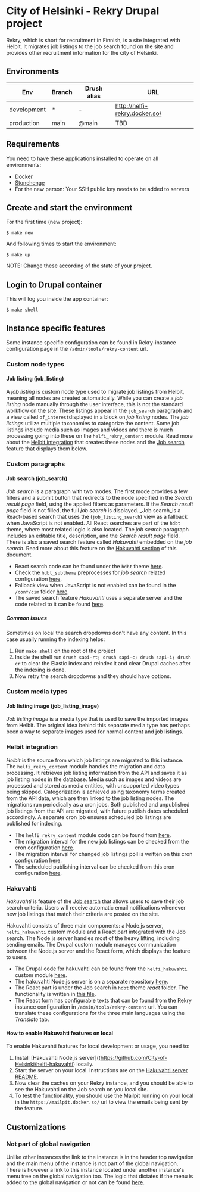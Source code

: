 # City of Helsinki - Rekry Drupal project

Rekry, which is short for recruitment in Finnish, is a site integrated with Helbit. It migrates job listings to the job
search found on the site and provides other recruitment information for the city of Helsinki.

## Environments

Env | Branch | Drush alias | URL
--- | ------ | ----------- | ---
development | * | - | http://helfi-rekry.docker.so/
production | main | @main | TBD

## Requirements

You need to have these applications installed to operate on all environments:

- [Docker](https://github.com/druidfi/guidelines/blob/master/docs/docker.md)
- [Stonehenge](https://github.com/druidfi/stonehenge)
- For the new person: Your SSH public key needs to be added to servers

## Create and start the environment

For the first time (new project):

``
$ make new
``

And following times to start the environment:

``
$ make up
``

NOTE: Change these according of the state of your project.

## Login to Drupal container

This will log you inside the app container:

```
$ make shell
```

## Instance specific features

Some instance specific configuration can be found in Rekry-instance configuration page in the
`/admin/tools/rekry-content` url.

### Custom node types

#### Job listing (job_listing)

A _job listing_ is custom node type used to migrate job listings from Helbit, meaning all nodes are created
automatically. While you can create a _job listing_ node manually through the user interface, this is not the standard
workflow on the site. These listings appear in the `job_search` paragraph and a view called `of_interest`displayed in a
block on _job listing_ nodes. The _job listings_ utilize multiple taxonomies to categorize the content. Some job listings
include media such as images and videos and there is much processing going into these on the `helfi_rekry_content`
module. Read more about the [Helbit integration](#helbit) that creates these nodes and the [Job search](#job-search)
feature that displays them below.

### Custom paragraphs

#### <a name="job-search"></a>Job search (job_search)

_Job search_ is a paragraph with two modes. The first mode provides a few filters and a submit button that redirects to
the node specified in the _Search result page_ field, using the applied filters as parameters. If the
_Search result page_ field is not filled, the full _job search_ is displayed. _Job search_is a React-based search that
uses the (`job_listing_search`) view as a fallback when JavaScript is not enabled. All React searches are part of the
`hdbt` theme, where most related logic is also located. The _job search_ paragraph includes an editable title,
description, and the _Search result page_ field. There is also a saved search feature called _Hakuvahti_ embedded on the
_job search_. Read more about this feature on the [Hakuvahti section](#hakuvahti) of this document.

- React search code can be found under the `hdbt` theme [here](https://github.com/City-of-Helsinki/drupal-hdbt/tree/main/src/js/react/apps/job-search).
- Check the `hdbt_subtheme` preprocesses for _job search_ related configuration [here](https://github.com/City-of-Helsinki/drupal-helfi-rekry/tree/dev/public/themes/custom/hdbt_subtheme).
- Fallback view when JavaScript is not enabled can be found in the `/conf/cim` folder [here](https://github.com/City-of-Helsinki/drupal-helfi-rekry/blob/dev/conf/cmi/views.view.job_listing_search.yml).
- The saved search feature _Hakuvahti_ uses a separate server and the code related to it can be found [here](https://github.com/City-of-Helsinki/helfi-hakuvahti).

##### Common issues

Sometimes on local the search dropdowns don't have any content. In this case usually running the indexing helps:

1. Run `make shell` on the root of the project
2. Inside the shell run `drush sapi-rt; drush sapi-c; drush sapi-i; drush cr` to clear the Elastic index and reindex it
and clear Drupal caches after the indexing is done.
3. Now retry the search dropdowns and they should have options.

### Custom media types

#### Job listing image (job_listing_image)

_Job listing image_ is a media type that is used to save the imported images from Helbit. The original idea behind this
separate media type has perhaps been a way to separate images used for normal content and job listings.

### <a name="helbit"></a>Helbit integration

_Helbit_ is the source from which job listings are migrated to this instance. The `helfi_rekry_content` module handles
the migration and data processing. It retrieves job listing information from the API and saves it as job listing nodes
in the database. Media such as images and videos are processed and stored as media entities, with unsupported video
types being skipped. Categorization is achieved using taxonomy terms created from the API data, which are then linked
to the job listing nodes. The migrations run periodically as a cron jobs. Both published and unpublished job listings
from the API are migrated, with future publish dates scheduled accordingly. A separate cron job ensures scheduled job
listings are published for indexing.

- The `helfi_rekry_content` module code can be found from [here](https://github.com/City-of-Helsinki/drupal-helfi-rekry/tree/dev/public/modules/custom/helfi_rekry_content).
- The migration interval for the new job listings can be checked from the cron configuration [here](https://github.com/City-of-Helsinki/drupal-helfi-rekry/blob/dev/docker/openshift/crons/migrate-job-listings.sh).
- The migration interval for changed job listings poll is written on this cron configuration [here](https://github.com/City-of-Helsinki/drupal-helfi-rekry/blob/dev/docker/openshift/crons/migrate-changed-job-listings.sh).
- The scheduled publishing interval can be checked from this cron configuration [here](https://github.com/City-of-Helsinki/drupal-helfi-rekry/blob/dev/docker/openshift/crons/content-scheduler.sh).

### <a name="hakuvahti"></a>Hakuvahti

_Hakuvahti_ is feature of the [Job search](#job-search) that allows users to save their job search criteria. Users will
receive automatic email notifications whenever new job listings that match their criteria are posted on the site.

Hakuvahti consists of three main components: a Node.js server, `helfi_hakuvahti` custom module and a React part
integrated with the Job search. The Node.js server handles most of the heavy lifting, including sending emails. The
Drupal custom module manages communication between the Node.js server and the React form, which displays the
feature to users.

- The Drupal code for hakuvahti can be found from the `helfi_hakuvahti` custom module [here](https://github.com/City-of-Helsinki/drupal-helfi-rekry/tree/dev/public/modules/custom/helfi_hakuvahti).
- The hakuvahti Node.js server is on a separate repository [here](https://github.com/City-of-Helsinki/helfi-hakuvahti).
- The React part is under the Job search in `hdbt` theme _react_ folder. The functionality is written in [this file](https://github.com/City-of-Helsinki/drupal-hdbt/blob/main/src/js/react/apps/job-search/containers/SearchMonitorContainer.tsx).
- The React form has configurable texts that can be found from the Rekry instance configuration in
  `/admin/tools/rekry-content` url. You can translate these configurations for the three main languages using the
  _Translate_ tab.

#### How to enable Hakuvahti features on local

To enable Hakuvahti features for local development or usage, you need to:

1. Install [Hakuvahti Node.js server]((https://github.com/City-of-Helsinki/helfi-hakuvahti) locally.
2. Start the server on your local. Instructions are on the [Hakuvahti server README](https://github.com/City-of-Helsinki/helfi-hakuvahti?tab=readme-ov-file#installing-and-running-hakuvahti).
3. Now clear the caches on your Rekry instance, and you should be able to see the Hakuvahti on the Job search on you
local site.
4. To test the functionality, you should use the Mailpit running on your local in the `https://mailpit.docker.so/` url
to view the emails being sent by the feature.

## Customizations

### Not part of global navigation

Unlike other instances the link to the instance is in the header top navigation and the main menu of the instance is not
part of the global navigation. There is however a link to this instance located under another instance's menu tree on
the global navigation too. The logic that dictates if the menu is added to the global navigation or not can be found
[here](https://github.com/City-of-Helsinki/drupal-module-helfi-navigation/blob/main/src/Plugin/rest/resource/GlobalMobileMenu.php).
